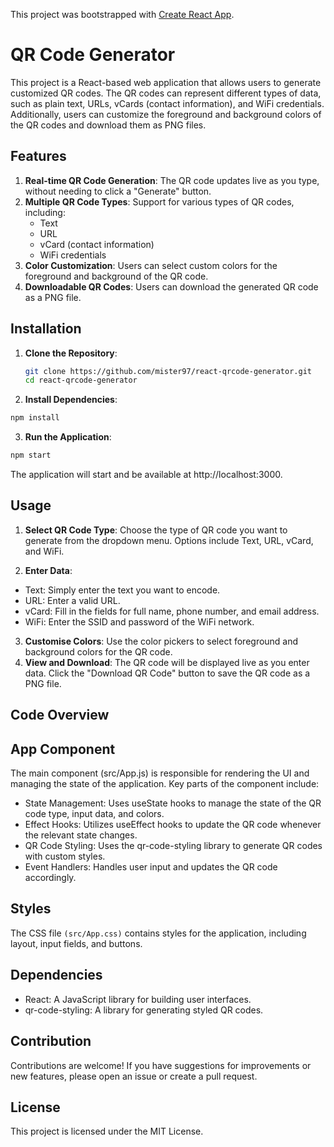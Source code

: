 This project was bootstrapped with [Create React App](https://github.com/facebook/create-react-app).

# QR Code Generator
This project is a React-based web application that allows users to generate customized QR codes. The QR codes can represent different types of data, such as plain text, URLs, vCards (contact information), and WiFi credentials. Additionally, users can customize the foreground and background colors of the QR codes and download them as PNG files.

## Features
1. **Real-time QR Code Generation**: The QR code updates live as you type, without needing to click a "Generate" button.
2. **Multiple QR Code Types**: Support for various types of QR codes, including:
   - Text
   - URL
   - vCard (contact information)
   - WiFi credentials
3. **Color Customization**: Users can select custom colors for the foreground and background of the QR code.
4. **Downloadable QR Codes**: Users can download the generated QR code as a PNG file.

## Installation

1. **Clone the Repository**:
   ```bash
   git clone https://github.com/mister97/react-qrcode-generator.git
   cd react-qrcode-generator
   ```

2. **Install Dependencies**:
  ```bash
  npm install
  ```

3. **Run the Application**:

```bash
npm start
```
The application will start and be available at http://localhost:3000.

## Usage
1. **Select QR Code Type**: Choose the type of QR code you want to generate from the dropdown menu. Options include Text, URL, vCard, and WiFi.

2. **Enter Data**:
- Text: Simply enter the text you want to encode.
- URL: Enter a valid URL.
- vCard: Fill in the fields for full name, phone number, and email address.
- WiFi: Enter the SSID and password of the WiFi network.
3. **Customise Colors**: Use the color pickers to select foreground and background colors for the QR code.
4. **View and Download**: The QR code will be displayed live as you enter data. Click the "Download QR Code" button to save the QR code as a PNG file.

## Code Overview
## App Component
The main component (src/App.js) is responsible for rendering the UI and managing the state of the application. Key parts of the component include:
- State Management: Uses useState hooks to manage the state of the QR code type, input data, and colors.
- Effect Hooks: Utilizes useEffect hooks to update the QR code whenever the relevant state changes.
- QR Code Styling: Uses the qr-code-styling library to generate QR codes with custom styles.
- Event Handlers: Handles user input and updates the QR code accordingly.

## Styles
The CSS file ```(src/App.css)``` contains styles for the application, including layout, input fields, and buttons.

## Dependencies
- React: A JavaScript library for building user interfaces.
- qr-code-styling: A library for generating styled QR codes.

## Contribution
Contributions are welcome! If you have suggestions for improvements or new features, please open an issue or create a pull request.

## License
This project is licensed under the MIT License.
